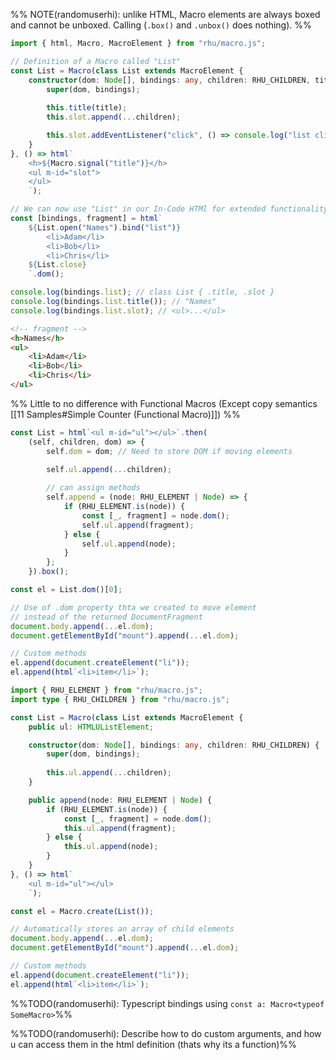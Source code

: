 %% NOTE(randomuserhi): unlike HTML, Macro elements are always boxed and cannot be unboxed. Calling (`.box()` and `.unbox()` does nothing). %%

```typescript
import { html, Macro, MacroElement } from "rhu/macro.js";

// Definition of a Macro called "List"
const List = Macro(class List extends MacroElement {
    constructor(dom: Node[], bindings: any, children: RHU_CHILDREN, title: string) {
        super(dom, bindings);
        
        this.title(title);
        this.slot.append(...children);

        this.slot.addEventListener("click", () => console.log("list clicked!"));
    }
}, () => html`
    <h>${Macro.signal("title")}</h>
    <ul m-id="slot">
    </ul>
    `);

// We can now use "List" in our In-Code HTMl for extended functionality
const [bindings, fragment] = html`
    ${List.open("Names").bind("list")}
        <li>Adam</li>
        <li>Bob</li>
        <li>Chris</li>
    ${List.close}
    `.dom();

console.log(bindings.list); // class List { .title, .slot }
console.log(bindings.list.title()); // "Names"
console.log(bindings.list.slot); // <ul>...</ul>
```

```html
<!-- fragment -->
<h>Names</h>
<ul>
    <li>Adam</li>
    <li>Bob</li>
    <li>Chris</li>
</ul>
```

%% Little to no difference with Functional Macros (Except copy semantics [[11 Samples#Simple Counter (Functional Macro)]]) %%

```typescript
const List = html`<ul m-id="ul"></ul>`.then(
    (self, children, dom) => {
        self.dom = dom; // Need to store DOM if moving elements
        
        self.ul.append(...children);

        // can assign methods
        self.append = (node: RHU_ELEMENT | Node) => {
            if (RHU_ELEMENT.is(node)) {
                const [_, fragment] = node.dom();
                self.ul.append(fragment);
            } else {
                self.ul.append(node);
            }
        };
    }).box();

const el = List.dom()[0];

// Use of .dom property thta we created to move element
// instead of the returned DocumentFragment
document.body.append(...el.dom);
document.getElementById("mount").append(...el.dom);

// Custom methods
el.append(document.createElement("li"));
el.append(html`<li>item</li>`);
```

```typescript
import { RHU_ELEMENT } from "rhu/macro.js";
import type { RHU_CHILDREN } from "rhu/macro.js";

const List = Macro(class List extends MacroElement {
    public ul: HTMLUListElement;

    constructor(dom: Node[], bindings: any, children: RHU_CHILDREN) {
        super(dom, bindings);
        
        this.ul.append(...children);
    }

    public append(node: RHU_ELEMENT | Node) {
        if (RHU_ELEMENT.is(node)) {
            const [_, fragment] = node.dom();
            this.ul.append(fragment);
        } else {
            this.ul.append(node);
        }
    }
}, () => html`
    <ul m-id="ul"></ul>
    `);

const el = Macro.create(List());

// Automatically stores an array of child elements
document.body.append(...el.dom);
document.getElementById("mount").append(...el.dom);

// Custom methods
el.append(document.createElement("li"));
el.append(html`<li>item</li>`);
```

%%TODO(randomuserhi): Typescript bindings using `const a: Macro<typeof SomeMacro>`%%

%%TODO(randomuserhi): Describe how to do custom arguments, and how u can access them in the html definition (thats why its a function)%%
